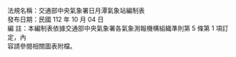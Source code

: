 法規名稱：交通部中央氣象署日月潭氣象站編制表  
發布日期：民國 112 年 10 月 04 日  
編 註：本編制表依據交通部中央氣象署各氣象測報機構組織準則第 5 條第 1 項訂定，內  
容請參閱相關圖表附檔。  


